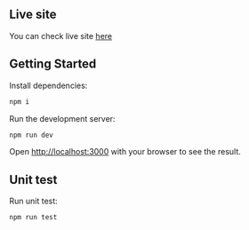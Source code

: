 ## Live site
You can check live site [here](https://book-library-frontend-steel.vercel.app/)

## Getting Started
Install dependencies:

```bash
npm i
```

Run the development server:

```bash
npm run dev
```

Open [http://localhost:3000](http://localhost:3000) with your browser to see the result.

## Unit test
Run unit test:

```bash
npm run test
```

